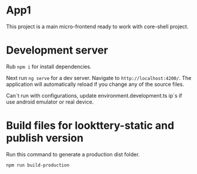 # App1

This project is a main micro-frontend ready to work with core-shell project.

# Development server

Rub `npm i` for install dependencies.

Next run `ng serve` for a dev server. Navigate to `http://localhost:4200/`. The application will automatically reload if you change any of the source files.

Can´t run with configurations, update environment.development.ts ip´s if use android emulator or real device.

# Build files for lookttery-static and publish version

Run this command to generate a production dist folder.

```terminal
npm run build-production
```